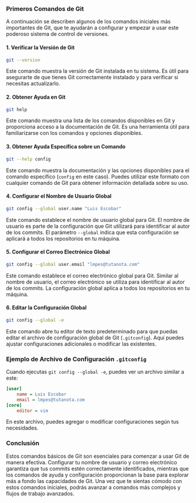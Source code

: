### Primeros Comandos de Git

A continuación se describen algunos de los comandos iniciales más importantes de Git, que te ayudarán a configurar y empezar a usar este poderoso sistema de control de versiones.

#### 1. **Verificar la Versión de Git**
```bash
git --version
```
Este comando muestra la versión de Git instalada en tu sistema. Es útil para asegurarte de que tienes Git correctamente instalado y para verificar si necesitas actualizarlo.

#### 2. **Obtener Ayuda en Git**
```bash
git help
```
Este comando muestra una lista de los comandos disponibles en Git y proporciona acceso a la documentación de Git. Es una herramienta útil para familiarizarse con los comandos y opciones disponibles.

#### 3. **Obtener Ayuda Específica sobre un Comando**
```bash
git --help config
```
Este comando muestra la documentación y las opciones disponibles para el comando específico (`config` en este caso). Puedes utilizar este formato con cualquier comando de Git para obtener información detallada sobre su uso.

#### 4. **Configurar el Nombre de Usuario Global**
```bash
git config --global user.name "Luis Escobar"
```
Este comando establece el nombre de usuario global para Git. El nombre de usuario es parte de la configuración que Git utilizará para identificar al autor de los commits. El parámetro `--global` indica que esta configuración se aplicará a todos los repositorios en tu máquina.

#### 5. **Configurar el Correo Electrónico Global**
```bash
git config --global user.email "lmpes@tutanota.com"
```
Este comando establece el correo electrónico global para Git. Similar al nombre de usuario, el correo electrónico se utiliza para identificar al autor de los commits. La configuración global aplica a todos los repositorios en tu máquina.

#### 6. **Editar la Configuración Global**
```bash
git config --global -e
```
Este comando abre tu editor de texto predeterminado para que puedas editar el archivo de configuración global de Git (`.gitconfig`). Aquí puedes ajustar configuraciones adicionales o modificar las existentes.

### Ejemplo de Archivo de Configuración `.gitconfig`
Cuando ejecutas `git config --global -e`, puedes ver un archivo similar a este:

```ini
[user]
    name = Luis Escobar
    email = lmpes@tutanota.com
[core]
    editor = vim
```

En este archivo, puedes agregar o modificar configuraciones según tus necesidades.

### Conclusión

Estos comandos básicos de Git son esenciales para comenzar a usar Git de manera efectiva. Configurar tu nombre de usuario y correo electrónico garantiza que tus commits estén correctamente identificados, mientras que los comandos de ayuda y configuración proporcionan la base para explorar más a fondo las capacidades de Git. Una vez que te sientas cómodo con estos comandos iniciales, podrás avanzar a comandos más complejos y flujos de trabajo avanzados.